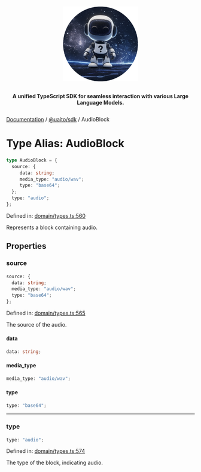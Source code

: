 <div style="display:flex; flex-direction:column; align-items:center;">
<p align="center">
  <img src="../UAITO.png" alt="UAITO Logo" width="200"/>
</p>

<p align="center">
  <strong>A unified TypeScript SDK for seamless interaction with various Large Language Models.</strong>
</p>
</div>

[Documentation](README.md) / [@uaito/sdk](@uaito.sdk.md) / AudioBlock

# Type Alias: AudioBlock

```ts
type AudioBlock = {
  source: {
     data: string;
     media_type: "audio/wav";
     type: "base64";
  };
  type: "audio";
};
```

Defined in: [domain/types.ts:560](https://github.com/elribonazo/uaito/blob/3bf7d75cb3f0e893e3a107b0621b24cb705e58bb/packages/sdk/src/domain/types.ts#L560)

Represents a block containing audio.

## Properties

### source

```ts
source: {
  data: string;
  media_type: "audio/wav";
  type: "base64";
};
```

Defined in: [domain/types.ts:565](https://github.com/elribonazo/uaito/blob/3bf7d75cb3f0e893e3a107b0621b24cb705e58bb/packages/sdk/src/domain/types.ts#L565)

The source of the audio.

#### data

```ts
data: string;
```

#### media\_type

```ts
media_type: "audio/wav";
```

#### type

```ts
type: "base64";
```

***

### type

```ts
type: "audio";
```

Defined in: [domain/types.ts:574](https://github.com/elribonazo/uaito/blob/3bf7d75cb3f0e893e3a107b0621b24cb705e58bb/packages/sdk/src/domain/types.ts#L574)

The type of the block, indicating audio.
